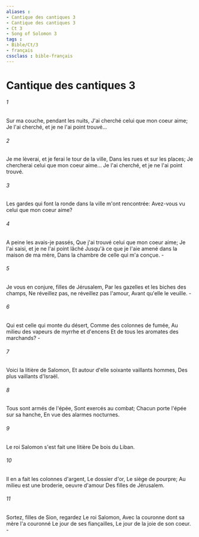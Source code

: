 ```yaml
---
aliases : 
- Cantique des cantiques 3
- Cantique des cantiques 3
- Ct 3
- Song of Solomon 3
tags : 
- Bible/Ct/3
- français
cssclass : bible-français
---
```


# Cantique des cantiques 3

###### 1
Sur ma couche, pendant les nuits, J'ai cherché celui que mon coeur aime; Je l'ai cherché, et je ne l'ai point trouvé...
###### 2
Je me lèverai, et je ferai le tour de la ville, Dans les rues et sur les places; Je chercherai celui que mon coeur aime... Je l'ai cherché, et je ne l'ai point trouvé.
###### 3
Les gardes qui font la ronde dans la ville m'ont rencontrée: Avez-vous vu celui que mon coeur aime?
###### 4
A peine les avais-je passés, Que j'ai trouvé celui que mon coeur aime; Je l'ai saisi, et je ne l'ai point lâché Jusqu'à ce que je l'aie amené dans la maison de ma mère, Dans la chambre de celle qui m'a conçue. -
###### 5
Je vous en conjure, filles de Jérusalem, Par les gazelles et les biches des champs, Ne réveillez pas, ne réveillez pas l'amour, Avant qu'elle le veuille. -
###### 6
Qui est celle qui monte du désert, Comme des colonnes de fumée, Au milieu des vapeurs de myrrhe et d'encens Et de tous les aromates des marchands? -
###### 7
Voici la litière de Salomon, Et autour d'elle soixante vaillants hommes, Des plus vaillants d'Israël.
###### 8
Tous sont armés de l'épée, Sont exercés au combat; Chacun porte l'épée sur sa hanche, En vue des alarmes nocturnes.
###### 9
Le roi Salomon s'est fait une litière De bois du Liban.
###### 10
Il en a fait les colonnes d'argent, Le dossier d'or, Le siège de pourpre; Au milieu est une broderie, oeuvre d'amour Des filles de Jérusalem.
###### 11
Sortez, filles de Sion, regardez Le roi Salomon, Avec la couronne dont sa mère l'a couronné Le jour de ses fiançailles, Le jour de la joie de son coeur. -
